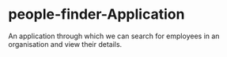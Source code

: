 # people-finder-Application
An application through which we can search for employees in an organisation and view their details.
